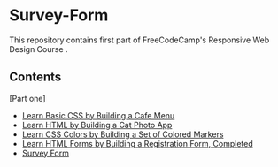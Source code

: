# Survey-Form



This repository contains first part of FreeCodeCamp's  Responsive Web Design Course .
## Contents
[Part one]
* [Learn Basic CSS by Building a Cafe Menu](https://github.com/Abdiwali-Eid/FreecodeCamp-Projects1/tree/main/part%20one/Learn%20Basic%20CSS%20by%20Building%20a%20Cafe%20Menu)
* [Learn HTML by Building a Cat Photo App](https://github.com/Abdiwali-Eid/FreecodeCamp-Projects1/tree/main/part%20one/Learn%20HTML%20by%20Building%20a%20Cat%20Photo%20App)
 * [Learn CSS Colors by Building a Set of Colored Markers](https://github.com/Abdiwali-Eid/FreecodeCamp-Projects1/tree/main/part%20one/Learn%20CSS%20Colors%20by%20Building%20a%20Set%20of%20Colored%20Markers)
 * [Learn HTML Forms by Building a Registration Form, Completed](https://github.com/Abdiwali-Eid/FreecodeCamp-Projects1/tree/main/part%20one/Learn%20HTML%20Forms%20by%20Building%20a%20Registration%20Form%2C%20Completed)
 * [Survey Form](https://github.com/Abdiwali-Eid/FreecodeCamp-Projects1/tree/main/part%20one/Survey%20Form)
